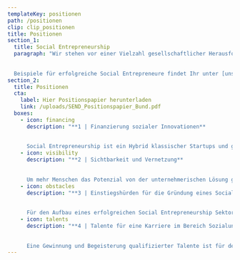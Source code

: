 ```yaml
---
templateKey: positionen
path: /positionen
clip: clip_positionen
title: Positionen
section_1:
  title: Social Entrepreneurship
  paragraph: "Wir stehen vor einer Vielzahl gesellschaftlicher Herausforderungen. Klimawandel, Kinder- und Altersarmut, Reformstau im Bildungssystem, Integration geflüchteter Menschen oder demografischer Wandel sind nur einige Beispiele. Statt diesen Herausforderungen nachhaltig an deren Kernursache zu begegnen, wird oft den Symptomen mit Werkzeugen aus dem vergangen Jahrhundert begegnet. So werden Potenziale verschenkt und selten grundlegende gesellschaftliche Verbesserungen herbeigeführt. Bei all den gesellschaftlichen Herausforderungen unserer Zeit muss hier ein anderer Anspruch bestehen. Eins wird deutlich. **Wir benötigen ein Umdenken!** Social Entrepreneure (Sozialunternehmer\\*innen) bringen genau diesen Anspruch mit und gehen unsere gesellschaftlichen Herausforderungen mit innovativen und zukunftsgerichteten Lösungen ganzheitlich an. In Deutschland gibt es bereits eine Vielzahl an Sozialunternehmer\\*innen der neuen Generation. Sie nutzen unternehmerische und zeitgemäße Instrumente und stellen dabei die gesellschaftliche vor die finanzielle Rendite.
  
  
  Beispiele für erfolgreiche Social Entrepreneure findet Ihr unter [unseren Mitgliedern](/netzwerk)."
section_2: 
  title: Positionen
  cta: 
    label: Hier Positionspapier herunterladen
    link: /uploads/SEND_Positionspapier_Bund.pdf
  boxes:
    - icon: financing
      description: "**1 | Finanzierung sozialer Innovationen**
    
    
      Social Entrepreneurship ist ein Hybrid klassischer Startups und gemeinnütziger Organisationen. Öffentliche Finanzierungsinstrumente fokussieren sich meist auf eine der beiden Möglichkeiten. Um soziale Innovationen voranzubringen, sollten die erfolgreichen Programme der klassischen Gründungs- und Innovationsfinanzierung ausgeweitet werden und/oder eigene Finanzierungsinstrumente aufgebaut werden. Wichtig ist die Integration der sozialunternehmerischen Interessenvertretung für einen praxisnahen Aufbau der Finanzierungsinstrumente."
    - icon: visibility
      description: "**2 | Sichtbarkeit und Vernetzung**
    
    
      Um mehr Menschen das Potenzial von der unternehmerischen Lösung gesellschaftlicher Herausforderungen aufzuzeigen, ist es wichtig, mehr Sichtbarkeit und Vernetzungsmöglichkeiten für den jungen Sektor zu schaffen."
    - icon: obstacles
      description: "**3 | Einstiegshürden für die Gründung eines Social Startups abbauen**
    
    
      Für den Aufbau eines erfolgreichen Social Entrepreneurship Sektor ist die Ermöglichung von Neugründungen maßgeblich."
    - icon: talents
      description: "**4 | Talente für eine Karriere im Bereich Sozialunternehmertum begeistern**
    
    
      Eine Gewinnung und Begeisterung qualifizierter Talente ist für den Ausbau von Social Entrepreneurship in Deutschland nötig." 
---
```

